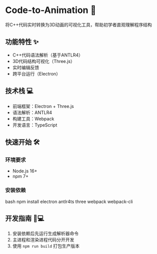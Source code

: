 # Code-to-Animation 🚀

将C++代码实时转换为3D动画的可视化工具，帮助初学者直观理解程序结构

## 功能特性 ✨
- C++代码语法解析（基于ANTLR4）
- 3D代码结构可视化（Three.js）
- 实时编辑反馈
- 跨平台运行（Electron）

## 技术栈 💻
- 前端框架：Electron + Three.js
- 语法解析：ANTLR4
- 构建工具：Webpack
- 开发语言：TypeScript

## 快速开始 🛠️

### 环境要求
- Node.js 16+
- npm 7+

### 安装依赖

bash
npm install electron antlr4ts three webpack webpack-cli
###

## 开发指南 👨💻
1. 安装依赖后先运行生成解析器命令
2. 主进程和渲染进程代码分开开发
3. 使用 `npm run build` 打包生产版本